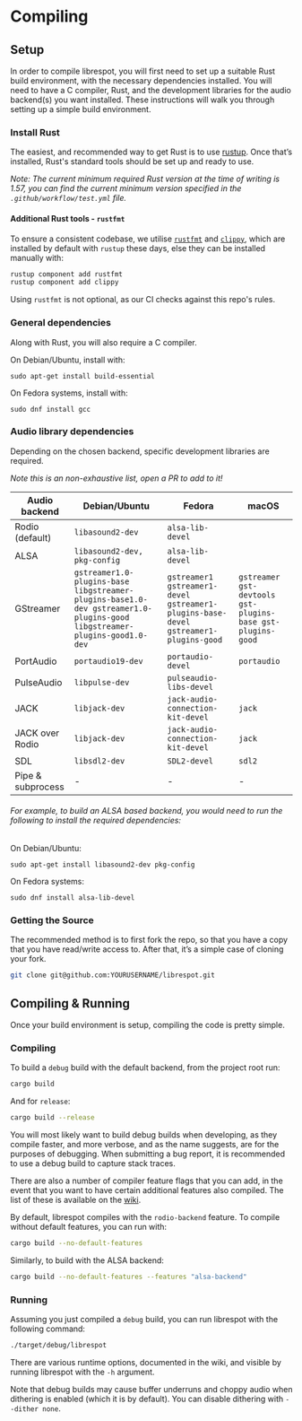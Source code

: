 # Compiling

## Setup

In order to compile librespot, you will first need to set up a suitable Rust build environment, with the necessary dependencies installed. You will need to have a C compiler, Rust, and the development libraries for the audio backend(s) you want installed. These instructions will walk you through setting up a simple build environment.

### Install Rust
The easiest, and recommended way to get Rust is to use [rustup](https://rustup.rs). Once that’s installed, Rust's standard tools should be set up and ready to use.

*Note: The current minimum required Rust version at the time of writing is 1.57, you can find the current minimum version specified in the `.github/workflow/test.yml` file.*

#### Additional Rust tools - `rustfmt`
To ensure a consistent codebase, we utilise [`rustfmt`](https://github.com/rust-lang/rustfmt) and [`clippy`](https://github.com/rust-lang/rust-clippy), which are installed by default with `rustup` these days, else they can be installed manually with:
```bash
rustup component add rustfmt
rustup component add clippy
```
Using `rustfmt` is not optional, as our CI checks against this repo's rules.

### General dependencies
Along with Rust, you will also require a C compiler. 
 
On Debian/Ubuntu, install with:
```shell
sudo apt-get install build-essential

```
On Fedora systems, install with:
```shell
sudo dnf install gcc 
```
### Audio library dependencies
Depending on the chosen backend, specific development libraries are required. 

*_Note this is an non-exhaustive list, open a PR to add to it!_*

| Audio backend      | Debian/Ubuntu                | Fedora                            | macOS       |
|--------------------|------------------------------|-----------------------------------|-------------|
|Rodio (default)     | `libasound2-dev`             | `alsa-lib-devel`                  |             |
|ALSA                | `libasound2-dev, pkg-config` | `alsa-lib-devel`                  |             |
|GStreamer | `gstreamer1.0-plugins-base libgstreamer-plugins-base1.0-dev gstreamer1.0-plugins-good libgstreamer-plugins-good1.0-dev` | `gstreamer1 gstreamer1-devel gstreamer1-plugins-base-devel gstreamer1-plugins-good` | `gstreamer gst-devtools gst-plugins-base gst-plugins-good` |
|PortAudio           | `portaudio19-dev`            | `portaudio-devel`                 | `portaudio` |
|PulseAudio          | `libpulse-dev`               | `pulseaudio-libs-devel`           |             |
|JACK                | `libjack-dev`                | `jack-audio-connection-kit-devel` |  `jack`     |
|JACK over Rodio     | `libjack-dev`                | `jack-audio-connection-kit-devel` |  `jack`     |
|SDL                 | `libsdl2-dev`                | `SDL2-devel`                      |  `sdl2`     |
|Pipe & subprocess   |  -                           |  -                                |  -          |

###### For example, to build an ALSA based backend, you would need to run the following to install the required dependencies:

On Debian/Ubuntu:
```shell
sudo apt-get install libasound2-dev pkg-config

```
On Fedora systems:
```shell
sudo dnf install alsa-lib-devel
```

### Getting the Source

The recommended method is to first fork the repo, so that you have a copy that you have read/write access to. After that, it’s a simple case of cloning your fork.

```bash
git clone git@github.com:YOURUSERNAME/librespot.git
```

## Compiling & Running

Once your build environment is setup, compiling the code is pretty simple.

### Compiling

To build a ```debug``` build with the default backend, from the project root run:

```bash
cargo build
```

And for ```release```:

```bash
cargo build --release
```

You will most likely want to build debug builds when developing, as they compile faster, and more verbose, and as the name suggests, are for the purposes of debugging. When submitting a bug report, it is recommended to use a debug build to capture stack traces.

There are also a number of compiler feature flags that you can add, in the event that you want to have certain additional features also compiled. The list of these is available on the [wiki](https://github.com/librespot-org/librespot/wiki/Compiling#addition-features).

By default, librespot compiles with the ```rodio-backend``` feature. To compile without default features, you can run with:

```bash
cargo build --no-default-features
```

Similarly, to build with the ALSA backend:
```bash
cargo build --no-default-features --features "alsa-backend"
```

### Running

Assuming you just compiled a ```debug``` build, you can run librespot with the following command:

```bash
./target/debug/librespot
```

There are various runtime options, documented in the wiki, and visible by running librespot with the ```-h``` argument.

Note that debug builds may cause buffer underruns and choppy audio when dithering is enabled (which it is by default). You can disable dithering with ```--dither none```.
